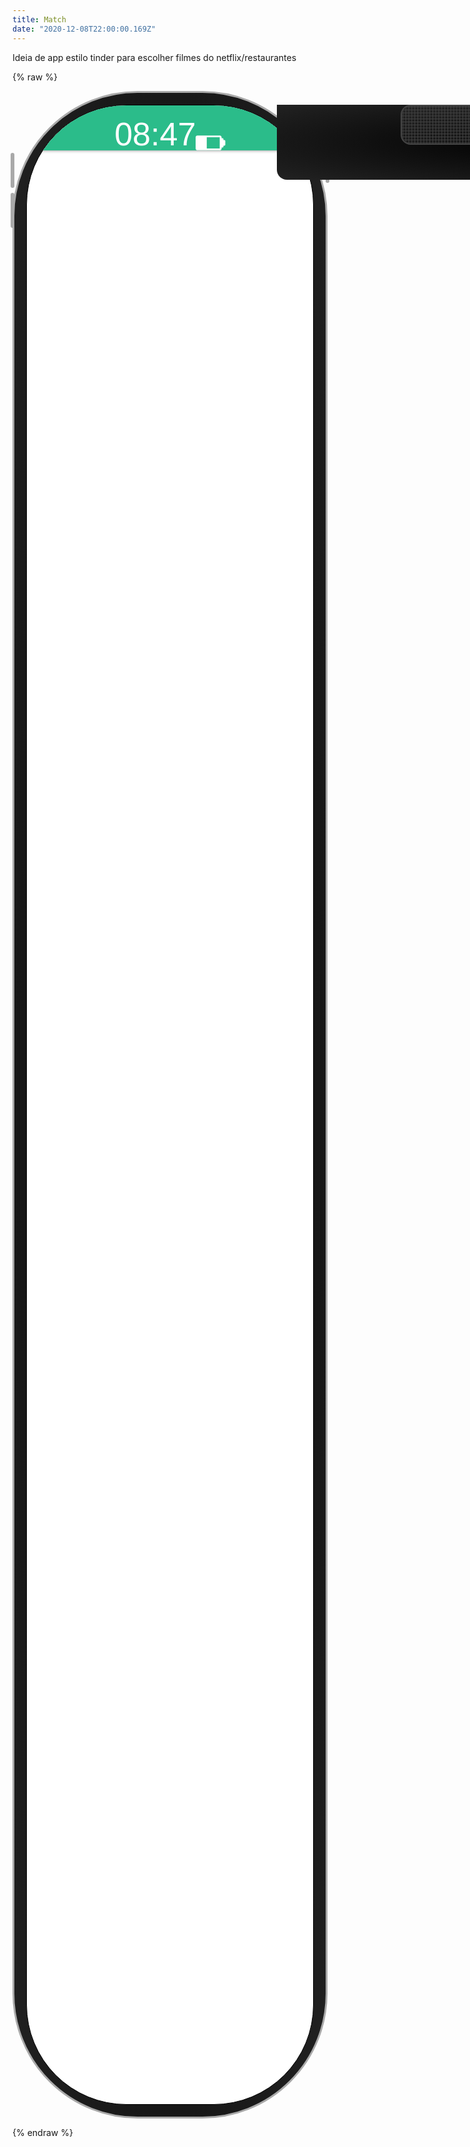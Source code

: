 ```yaml
---
title: Match
date: "2020-12-08T22:00:00.169Z"
---
```


Ideia de app estilo tinder para escolher filmes do netflix/restaurantes


{% raw %}
<style>
.container {
  display: flex;
  align-items: center;
  justify-content: center;
}
.phone {
  border: 3px solid darkgray;
  border-radius: 5vh;
  height: 80vh;
  width: 45vh;
  padding: 1.2rem;
  display: flex;
  background: radial-gradient(#000, #222);
  position: relative;
}
.real-button {
  border-radius: 1rem;
  background-color: darkgray;
  height: 3rem;
  width: .4rem;
  position: absolute;
}
.power {
  right: -.4rem;
  top: 6rem;
}
.volume-up {
  height: 3.5rem;
  left: -.4rem;
  top: 6rem;
}
.volume-down {
  height: 3.5rem;
  left: -.4rem;
  top: 10rem;
}
.camera-container {
  position: absolute;
  width: 23vh;
  left: 10.5vh;
  background-color: black;
  height: 3vh;
  background: radial-gradient(#000, #222);
  border-radius: 0 0 1rem 1rem;
  display: flex;
  flex-direction: row;
  justify-content: space-around;
}
.speaker {
  width: 13vh;
  height: 1.5vh;
  border: 2px solid #444;
  border-radius: 1rem;
  background-image: linear-gradient(90deg, rgba(68, 68, 68, .5) 50%, transparent 0),
  linear-gradient(rgba(68, 68, 68, .5) 50%, transparent 0);
  background-size: .3rem .3rem;
}
.camera {
  width: 1.5vh;
  height: 1.5vh;
  border: 1px solid #444;
  background: radial-gradient(#222, #444);
  border-radius: 1rem;
  position: absolute;
  right: 2vh;
}
.screen {
  border: 1px solid black;
  border-radius: 4vh;
  flex: 1;
  background-color: white;
  display: flex;
  overflow: hidden;
  flex-direction: column;
}
.header {
  height: 4.5rem;
  width: 100%;
  background-color: #2bbc8a;
  box-shadow: 0px 0px 5px gray;
  color: white;
  font-family: Helvetica;
  display: flex;
  flex-direction: column;
}
.header-info {
  padding: .4vh 3.5vh;
  font-size: 1.3vh;
  display: flex;
  justify-content: space-between;
}
.header-info svg {
  height: 2.2vh;
  padding-right: 0.7vh;
}
.title-container {
  flex: 1;
  display: flex;
  align-items: center;
}
.title {
  padding: 0 1rem;
  font-weight: bold;
  font-size: 1.2em;
}
.body {
  flex: 1;
  display: flex;
  width: 100%;
  flex-direction: column;
  overflow: hidden;
  justify-content: flex-end;
}
.chat {
  flex: 1;
  overflow-y: auto;
}
.chat-container {
  width: 100%;
  display: flex;
  flex-direction: column;
  justify-content: flex-end;
}
.chat-message-container {
  display: flex;
  flex-direction: column;
  justify-content: flex-end;
  width: 100%;
}
.chat-message {
  margin: 0.3rem 1rem;
  padding: 1rem;
  border-radius: 2rem;
  max-width: 27vh;
  background-color: #2bbc8a;
  color: white;
  align-self: flex-start;
  position: relative;
}
.chat-message-button-container {
  display: flex;
  flex-direction: row;
  position: relative;
  top: -1.3rem;
  margin-left: 1rem;
}
.container-self {
  justify-content: flex-end;
  margin-right: 1rem;
}
.message-button {
  width: 1.7rem;
  height: 1.7rem;
  border-radius: 1rem;
  border: none;
  background-color: #008858;
  color: white;
  margin: 0 0.1rem;
  padding: 0;
  cursor: pointer;
}
.button-self {
  background-color: gray;
  color: black;
}
.message-button svg {
  height: 1.5rem;
  padding-top: 0.3rem;
}
.self {
  align-self: flex-end;
  background-color: lightgray;
  color: black;
}
.chat-input {
  width: 100%;
  margin-top: 0.6rem;
  height: 5rem;
  box-shadow: 0px 4px 10px gray;
  display: flex;
  align-items: center;
  justify-content: center;
  padding: 1.5rem;
}
.chat-input input {
  flex: 1;
  outline: none;
  padding: .5rem;
  border-radius: 2rem;
  border: 1px solid lightgray;
  height: 3rem;
  margin-right: .4rem;
}
.chat-input button {
  border: none;
  outline: none;
  height: 3rem;
  width: 3rem;
  background-color: #2bbc8a;
  border-radius: 3rem;
  color: white;
  box-shadow: 2px 2px 5px lightgray;
}
.light {
  box-shadow: 0 0 45px 100px rgb(255,255,255);
  background: white;
  border: none;
}
.vibration {
  animation: shake 0.3s;
  animation-iteration-count: infinite;
}
@keyframes shake {
  0% { transform: translate(1px, 1px) rotate(0deg); }
  10% { transform: translate(-1px, -2px) rotate(-1deg); }
  20% { transform: translate(-3px, 0px) rotate(1deg); }
  30% { transform: translate(3px, 2px) rotate(0deg); }
  40% { transform: translate(1px, -1px) rotate(1deg); }
  50% { transform: translate(-1px, 2px) rotate(-1deg); }
  60% { transform: translate(-3px, 1px) rotate(0deg); }
  70% { transform: translate(3px, 1px) rotate(-1deg); }
  80% { transform: translate(-1px, -1px) rotate(1deg); }
  90% { transform: translate(1px, 2px) rotate(0deg); }
  100% { transform: translate(1px, -2px) rotate(-1deg); }
}
</style>
<div class="container">
  <div id="phone" class="phone">
    <div class="power real-button"></div>
    <div class="volume-up real-button"></div>
    <div class="volume-down real-button"></div>
    <div class="camera-container">
      <div class="speaker"></div>
      <div id="camera" class="camera"></div>
    </div>
    <div class="screen">
      <div class="header">
        <div class="header-info">
          <span>08:47</span>
          <div>
            <svg viewBox="0 0 512 512" fill="white"><path d="M496,208h-16v-16c0-8.837-7.163-16-16-16h-16v-16c0-17.673-14.327-32-32-32H32c-17.673,0-32,14.327-32,32v192 c0,17.673,14.327,32,32,32h384c17.673,0,32-14.327,32-32v-16h16c8.837,0,16-7.163,16-16v-16h16c8.837,0,16-7.163,16-16v-64 C512,215.163,504.837,208,496,208z M416,192v160H192V160h224V192z"/></svg>
          </div>
        </div>
        <div class="title-container">
          <span class="title">Movie Matchr</span>
        </div>
      </div>
      <div class="body">
        <div class="chat">
          <div id="chat-container" class="chat-container"></div>
        </div>
      </div>
    </div>
  </div>
</div>

<script>
</script>
{% endraw %}
